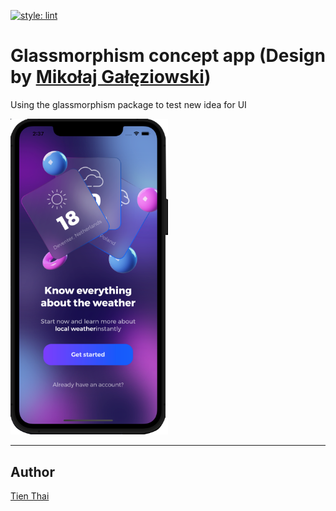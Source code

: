 [![style: lint](https://img.shields.io/badge/style-lint-4BC0F5.svg)](https://pub.dev/packages/lint)

# Glassmorphism concept app  (Design by [Mikołaj Gałęziowski](https://dribbble.com/shots/15256437-Glassmorphism-App-Onboarding-Screens))

Using the glassmorphism package to test new idea for UI

<img src="assets/images/glass_morphism_pic.png" alt="home-screen" width="50%" height="50%" />

---
## Author

[Tien Thai](https://github.com/tienthai0205)